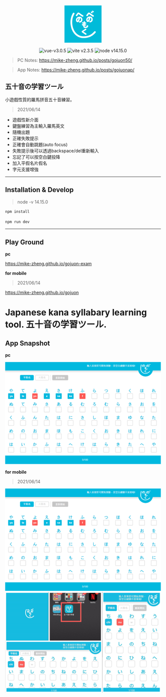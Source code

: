 <p align="center">
  <a href="https://mike-zheng.github.io/gojuon" target="_blank" rel="noopener noreferrer">
    <p align="center"><img width="120" src="./logo.png" alt="五十音の学習ツール"></p>
  </a>
</p>

<p align="center">
  <img src="https://img.shields.io/badge/vue-v3.0.5-green" alt="vue-v3.0.5">
  <img src="https://img.shields.io/badge/vite-v2.3.5-blue" alt="vite v2.3.5">
  <img src="https://img.shields.io/badge/node-v14.15.0-red" alt="node v14.15.0">
</p>

> PC Notes:  https://mike-zheng.github.io/posts/gojuon50/

> App Notes:  https://mike-zheng.github.io/posts/gojuonap/

## 五十音の学習ツール

小遊戲性質的羅馬拼音五十音練習。

>2021/06/14
* 遊戲性新介面
* 鍵盤練習為主輸入羅馬英文
* 隨機出題
* 正確失敗提示
* 正確會自動跳題(auto focus)
* 失敗提示後可以透過backspace/del重新輸入
* 忘記了可以按空白鍵投降
* 加入平假名片假名
* 字元支援增強


--------------------------------------
## Installation & Develop

> node -v 14.15.0

``` bash
npm install 

npm run dev
```

--------------------------------------

## Play Ground

**pc** 

https://mike-zheng.github.io/gojuon-exam

**for mobile**
>2021/06/14

https://mike-zheng.github.io/gojuon

# Japanese kana syllabary learning tool. 五十音の学習ツール.

## App Snapshot



**pc** 

![app screen](app.png)


**for mobile**
>2021/06/14

![app screen](app_2.png)
![mobile screen](app_all.png)


